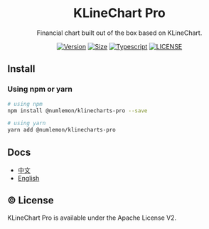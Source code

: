 <h1 align="center">KLineChart Pro</h1>
<p align="center">Financial chart built out of the box based on KLineChart.</p>

<div align="center">

[![Version](https://badgen.net/npm/v/@klinecharts/pro)](https://www.npmjs.com/package/@klinecharts/pro)
[![Size](https://badgen.net/bundlephobia/minzip/@klinecharts/pro@latest)](https://bundlephobia.com/package/@klinecharts/pro@latest)
[![Typescript](https://badgen.net/npm/types/@klinecharts/pro)](dist/index.d.ts)
[![LICENSE](https://badgen.net/github/license/klinecharts/pro)](LICENSE)

</div>

## Install
### Using npm or yarn
```bash
# using npm
npm install @numlemon/klinecharts-pro --save

# using yarn
yarn add @numlemon/klinecharts-pro
```

## Docs
+ [中文](https://pro.klinecharts.com)
+ [English](https://pro.klinecharts.com/en-US)

## ©️ License
KLineChart Pro is available under the Apache License V2.
